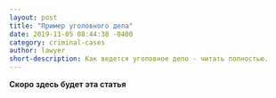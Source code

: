 ```yaml
---
layout: post
title: "Пример уголовного дела"
date: 2019-11-05 08:44:38 -0400
category: criminal-cases
author: lawyer
short-description: Как ведется уголовное дело - читать полностью.
---
```


**Скоро здесь будет эта статья**


